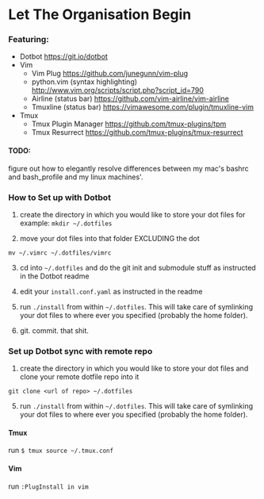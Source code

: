 # Let The Organisation Begin

### Featuring:
- Dotbot https://git.io/dotbot
- Vim
    - Vim Plug https://github.com/junegunn/vim-plug
    - python.vim (syntax highlighting) http://www.vim.org/scripts/script.php?script_id=790
    - Airline (status bar) https://github.com/vim-airline/vim-airline
    - Tmuxline (status bar) https://vimawesome.com/plugin/tmuxline-vim
- Tmux
    - Tmux Plugin Manager https://github.com/tmux-plugins/tpm
    - Tmux Resurrect https://github.com/tmux-plugins/tmux-resurrect


#### TODO:
figure out how to elegantly resolve differences between my mac's bashrc and
bash_profile and my linux machines'. 


### How to Set up with Dotbot

1) create the directory in which you would like to store your dot files
for example: `mkdir ~/.dotfiles`

2) move your dot files into that folder EXCLUDING the dot

`mv ~/.vimrc ~/.dotfiles/vimrc`

3) cd into `~/.dotfiles` and do the git init and submodule stuff as instructed in
the Dotbot readme

4) edit your `install.conf.yaml` as instructed in the readme

5) run `./install` from within `~/.dotfiles`. This will take care of symlinking your
dot files to where ever you specified (probably the home folder).

6) git. commit. that shit.


### Set up Dotbot sync with remote repo

1) create the directory in which you would like to store your dot files and
clone your remote dotfile repo into it

`git clone <url of repo> ~/.dotfiles`

5) run `./install` from within `~/.dotfiles`. This will take care of symlinking your
dot files to where ever you specified (probably the home folder).


#### Tmux
run `$ tmux source ~/.tmux.conf`

#### Vim
run `:PlugInstall in vim`


